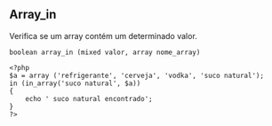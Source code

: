 ## Array_in

Verifica se um array contém um determinado valor.
```
boolean array_in (mixed valor, array nome_array)

<?php
$a = array ('refrigerante', 'cerveja', 'vodka', 'suco natural');
in (in_array('suco natural', $a))
{
    echo ' suco natural encontrado';
}
?>
```